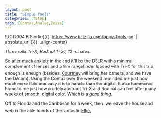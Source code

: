 ```yaml
---
layout: post
title: "Simple Tools"
categories: [fStop]
tags: [Contax,Analog,Zeiss]
---
```



![(C)2004 K Bjorke]({{ 'https://www.botzilla.com/bpix/sTools.jpg' | absolute_url }}){: .align-center}


<i>Three rolls Tri-X, Rodinal 1+50, 13 minutes.</i>

So after <a href="/blog/archives/000302.html">much anxiety</a> in the end it'll be the DSLR with a minimal complement of lenses and a film rangefinder loaded with Tri-X for this trip &#151; enough is enough (besides, <a href="http://blog.geekychick.net/">Courtney</a> will bring her camera, and we have the DVcam). Using the Contax over the weekend reminded me just how much more fluid and easy it is to handle than the digital. It also hammered home to me just how crudely abstract Tri-X and Rodinal can feel after many weeks of smooth, digital color. Which is a <i>good thing.</i>

Off to Florida and the Caribbean for a week, then &#151; we leave the house and web in the able hands of the fantastic <a href="http://elkit.blogs.com/">Elke.</a>
